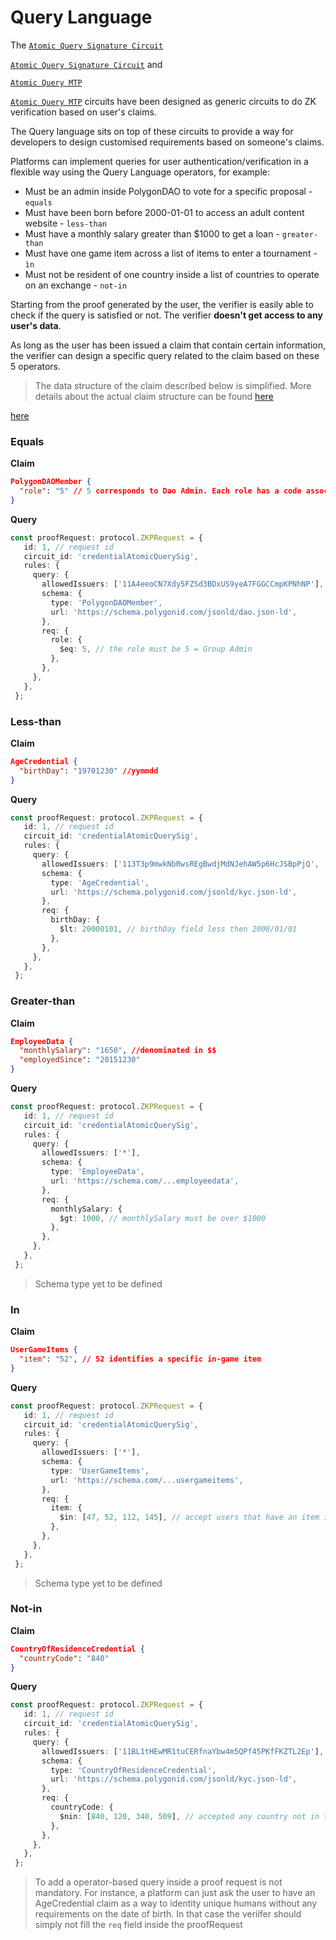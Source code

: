 # Query Language

The <a href="https://docs.iden3.io/protocol/main-circuits/#credentialatomicquerysig" target="_blank">`Atomic Query Signature Circuit`</a>

 [`Atomic Query Signature Circuit`](https://docs.iden3.io/protocol/main-circuits/#credentialatomicquerysig) and 

 <a href="https://docs.iden3.io/protocol/main-circuits/#credentialatomicquerymtp" target="_blank">`Atomic Query MTP`</a>
 
 
 [`Atomic Query MTP`](https://docs.iden3.io/protocol/main-circuits/#credentialatomicquerymtp) circuits have been designed as generic circuits to do ZK verification based on user's claims. 

The Query language sits on top of these circuits to provide a way for developers to design customised requirements based on someone's claims.

Platforms can implement queries for user authentication/verification in a flexible way using the Query Language operators, for example:

- Must be an admin inside PolygonDAO to vote for a specific proposal - `equals`
- Must have been born before 2000-01-01 to access an adult content website - `less-than`
- Must have a monthly salary greater than $1000 to get a loan - `greater-than`
- Must have one game item across a list of items to enter a tournament - `ìn`
- Must not be resident of one country inside a list of countries to operate on an exchange - `not-in`

Starting from the proof generated by the user, the verifier is easily able to check if the query is satisfied or not. The verifier **doesn't get access to any user's data**.

As long as the user has been issued a claim that contain certain information, the verifier can design a specific query related to the claim based on these 5 operators. 

> The data structure of the claim described below is simplified. More details about the actual claim structure can be found <a href="https://docs.iden3.io/protocol/claims-structure/" target="_blank">here</a>


[here](https://docs.iden3.io/protocol/claims-structure/)

### Equals

**Claim**
```json
PolygonDAOMember {
  "role": "5" // 5 corresponds to Dao Admin. Each role has a code associated
} 
```

**Query**
```ts
const proofRequest: protocol.ZKPRequest = {
   id: 1, // request id
   circuit_id: 'credentialAtomicQuerySig',
   rules: {
     query: {
       allowedIssuers: ['11A4eeoCN7Xdy5FZSd3BDxUS9yeA7FGGCCmpKPNhNP'], // ID of the trusted issuer
       schema: {
         type: 'PolygonDAOMember',
         url: 'https://schema.polygonid.com/jsonld/dao.json-ld',
       },
       req: {
         role: {
           $eq: 5, // the role must be 5 = Group Admin
         },
       },
     },
   },
 };
```

### Less-than

**Claim**

```json
AgeCredential {
  "birthDay": "19701230" //yymmdd
} 
```

**Query**
```ts
const proofRequest: protocol.ZKPRequest = {
   id: 1, // request id
   circuit_id: 'credentialAtomicQuerySig',
   rules: {
     query: {
       allowedIssuers: ['113T3p9mwkNbRwsREgBwdjMdNJehAW5p6HcJSBpPjQ', '111DLXZwaj5Ag4hBneVgfb8FAy5EiyxjSkayVpqKj'], // ID of the trusted issuers
       schema: {
         type: 'AgeCredential',
         url: 'https://schema.polygonid.com/jsonld/kyc.json-ld',
       },
       req: {
         birthDay: {
           $lt: 20000101, // birthDay field less then 2000/01/01
         },
       },
     },
   },
 };
```

### Greater-than

**Claim**

```json
EmployeeData {
  "monthlySalary": "1650", //denominated in $$
  "employedSince": "20151230"
} 
```

**Query**
```ts
const proofRequest: protocol.ZKPRequest = {
   id: 1, // request id
   circuit_id: 'credentialAtomicQuerySig',
   rules: {
     query: {
       allowedIssuers: ['*'],
       schema: {
         type: 'EmployeeData',
         url: 'https://schema.com/...employeedata',
       },
       req: {
         monthlySalary: {
           $gt: 1000, // monthlySalary must be over $1000
         },
       },
     },
   },
 };
```

> Schema type yet to be defined

### In

**Claim**

```json
UserGameItems {
  "item": "52", // 52 identifies a specific in-game item
}
```

**Query**
```ts
const proofRequest: protocol.ZKPRequest = {
   id: 1, // request id
   circuit_id: 'credentialAtomicQuerySig',
   rules: {
     query: {
       allowedIssuers: ['*'],
       schema: {
         type: 'UserGameItems',
         url: 'https://schema.com/...usergameitems',
       },
       req: {
         item: {
           $in: [47, 52, 112, 145], // accept users that have an item included in the list
         },
       },
     },
   },
 };
```

> Schema type yet to be defined


### Not-in

**Claim**

```json
CountryOfResidenceCredential {
  "countryCode": "840"
} 
```

**Query**
```ts
const proofRequest: protocol.ZKPRequest = {
   id: 1, // request id
   circuit_id: 'credentialAtomicQuerySig',
   rules: {
     query: {
       allowedIssuers: ['11BL1tHEwMR1tuCERfnaYbw4m5QPf45PKfFKZTL2Ep'], // ID of the trusted issuer
       schema: {
         type: 'CountryOfResidenceCredential',
         url: 'https://schema.polygonid.com/jsonld/kyc.json-ld',
       },
       req: {
         countryCode: {
           $nin: [840, 120, 340, 509], // accepted any country not in the list 
         },
       },
     },
   },
 };
```

> To add a operator-based query inside a proof request is not mandatory. For instance, a platform can just ask the user to have an AgeCredential claim as a way to identity unique humans without any requirements on the date of birth. In that case the veriifer should simply not fill the `req` field inside the proofRequest

